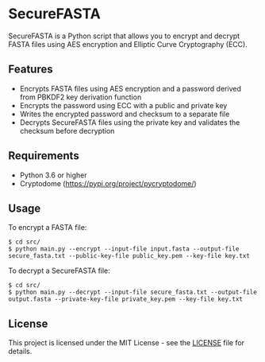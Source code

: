 # SecureFASTA

SecureFASTA is a Python script that allows you to encrypt and decrypt FASTA files using AES encryption and Elliptic Curve Cryptography (ECC).

## Features

- Encrypts FASTA files using AES encryption and a password derived from PBKDF2 key derivation function
- Encrypts the password using ECC with a public and private key
- Writes the encrypted password and checksum to a separate file
- Decrypts SecureFASTA files using the private key and validates the checksum before decryption

## Requirements

- Python 3.6 or higher
- Cryptodome (https://pypi.org/project/pycryptodome/)

## Usage

To encrypt a FASTA file:

```
$ cd src/
$ python main.py --encrypt --input-file input.fasta --output-file secure_fasta.txt --public-key-file public_key.pem --key-file key.txt
```

To decrypt a SecureFASTA file:

```
$ cd src/
$ python main.py --decrypt --input-file secure_fasta.txt --output-file output.fasta --private-key-file private_key.pem --key-file key.txt
```


## License

This project is licensed under the MIT License - see the [LICENSE](LICENSE) file for details.
